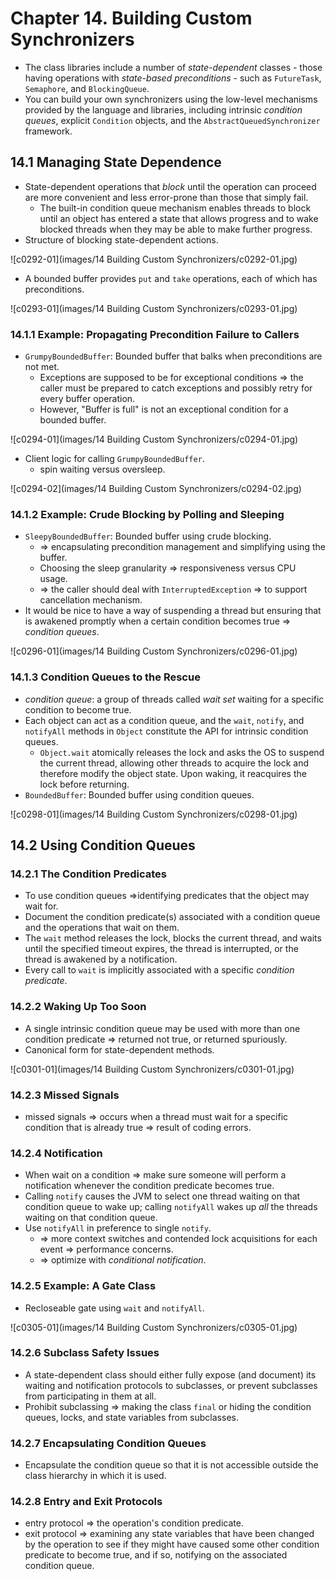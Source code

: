 # Chapter 14. Building Custom Synchronizers

* The class libraries include a number of *state-dependent* classes - those having operations with *state-based preconditions* - such as `FutureTask`, `Semaphore`, and `BlockingQueue`.
* You can build your own synchronizers using the low-level mechanisms provided by the language and libraries, including intrinsic *condition queues*, explicit `Condition` objects, and the `AbstractQueuedSynchronizer` framework.

## 14.1 Managing State Dependence

* State-dependent operations that *block* until the operation can proceed are more convenient and less error-prone than those that simply fail.
  * The built-in condition queue mechanism enables threads to block until an object has entered a state that allows progress and to wake blocked threads when they may be able to make further progress.
* Structure of blocking state-dependent actions.

![c0292-01](images/14 Building Custom Synchronizers/c0292-01.jpg)

* A bounded buffer provides `put` and `take` operations, each of which has preconditions.

![c0293-01](images/14 Building Custom Synchronizers/c0293-01.jpg)

### 14.1.1 Example: Propagating Precondition Failure to Callers

* `GrumpyBoundedBuffer`: Bounded buffer that balks when preconditions are not met.
  * Exceptions are supposed to be for exceptional conditions => the caller must be prepared to catch exceptions and possibly retry for every buffer operation.
  * However, "Buffer is full" is not an exceptional condition for a bounded buffer.

![c0294-01](images/14 Building Custom Synchronizers/c0294-01.jpg)

* Client logic for calling `GrumpyBoundedBuffer`.
  * spin waiting versus oversleep.

![c0294-02](images/14 Building Custom Synchronizers/c0294-02.jpg)

### 14.1.2 Example: Crude Blocking by Polling and Sleeping

* `SleepyBoundedBuffer`: Bounded buffer using crude blocking.
  * => encapsulating precondition management and simplifying using the buffer.
  * Choosing the sleep granularity => responsiveness versus CPU usage.
  * => the caller should deal with `InterruptedException` => to support cancellation mechanism.
* It would be nice to have a way of suspending a thread but ensuring that is awakened promptly when a certain condition becomes true =>  *condition queues*.

![c0296-01](images/14 Building Custom Synchronizers/c0296-01.jpg)

### 14.1.3 Condition Queues to the Rescue

* *condition queue*: a group of threads called *wait set* waiting for a specific condition to become true.
* Each object can act as a condition queue, and the `wait`, `notify`, and `notifyAll` methods in `Object` constitute the API for intrinsic condition queues.
  * `Object.wait` atomically releases the lock and asks the OS to suspend the current thread, allowing other threads to acquire the lock and therefore modify the object state. Upon waking, it reacquires the lock before returning.
* `BoundedBuffer`: Bounded buffer using condition queues.

![c0298-01](images/14 Building Custom Synchronizers/c0298-01.jpg)

## 14.2 Using Condition Queues

### 14.2.1 The Condition Predicates

* To use condition queues =>identifying predicates that the object may wait for.
* Document the condition predicate(s) associated with a condition queue and the operations that wait on them.
* The `wait` method releases the lock, blocks the current thread, and waits until the specified timeout expires, the thread is interrupted, or the thread is awakened by a notification.
* Every call to `wait` is implicitly associated with a specific *condition predicate*.

### 14.2.2 Waking Up Too Soon

* A single intrinsic condition queue may be used with more than one condition predicate => returned not true, or returned spuriously.
* Canonical form for state-dependent methods.

![c0301-01](images/14 Building Custom Synchronizers/c0301-01.jpg)

### 14.2.3 Missed Signals

* missed signals => occurs when a thread must wait for a specific condition that is already true => result of coding errors.

### 14.2.4 Notification

* When wait on a condition => make sure someone will perform a notification whenever the condition predicate becomes true.
* Calling `notify` causes the JVM to select one thread waiting on that condition queue to wake up; calling `notifyAll` wakes up *all* the threads waiting on that condition queue.
* Use `notifyAll` in preference to single `notify`.
  * => more context switches and contended lock acquisitions for each event => performance concerns.
  * => optimize with *conditional notification*.

### 14.2.5 Example: A Gate Class

* Recloseable gate using `wait` and `notifyAll`.

![c0305-01](images/14 Building Custom Synchronizers/c0305-01.jpg)

### 14.2.6 Subclass Safety Issues

* A state-dependent class should either fully expose (and document) its waiting and notification protocols to subclasses, or prevent subclasses from participating in them at all.
* Prohibit subclassing => making the class `final` or hiding the condition queues, locks, and state variables from subclasses.

### 14.2.7 Encapsulating Condition Queues

* Encapsulate the condition queue so that it is not accessible outside the class hierarchy in which it is used.

### 14.2.8 Entry and Exit Protocols

* entry protocol => the operation's condition predicate.
* exit protocol => examining any state variables that have been changed by the operation to see if they might have caused some other condition predicate to become true, and if so, notifying on the associated condition queue.
